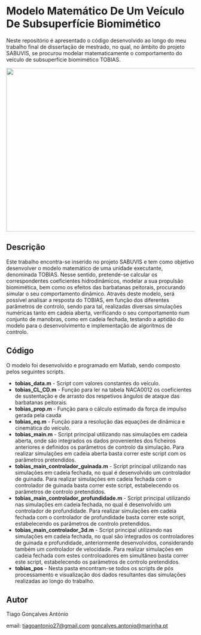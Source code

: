 # Modelo Matemático De Um Veículo De Subsuperfície Biomimético

Neste repositório é apresentado o código desenvolvido ao longo do meu trabalho final de dissertação de mestrado, no qual, no âmbito do projeto SABUVIS, se procurou modelar matematicamente o comportamento do veículo de subsuperfície biomimético TOBIAS.

<p align="center">
  <img src="https://user-images.githubusercontent.com/110428731/185928316-b9b63c95-5a4e-4874-9855-e27401cb4121.png" width="774" height="436">
</p>

## Descrição
Este trabalho encontra-se inserido no projeto SABUVIS e tem como objetivo desenvolver o modelo matemático de uma unidade executante, denominada TOBIAS. Nesse sentido, pretende-se calcular os correspondentes coeficientes hidrodinâmicos, modelar a sua propulsão biomimética, bem como os efeitos das barbatanas peitorais, procurando simular o seu comportamento dinâmico. Através deste modelo, será possível analisar a resposta do TOBIAS, em função dos diferentes parâmetros de controlo, sendo para tal, realizadas diversas simulações numéricas tanto em cadeia aberta, verificando o seu comportamento num conjunto de manobras, como em cadeia fechada, testando a aptidão do modelo para o desenvolvimento e implementação de algoritmos de controlo.

## Código
O modelo foi desenvolvido e programado em Matlab, sendo composto pelos seguintes scripts.

- **tobias_data.m** - Script com valores constantes do veículo.
- **tobias_CL_CD.m** - Função para ler na tabela NACA0012 os coeficientes de sustentação e de arrasto dos respetivos ângulos de ataque das barbatanas peitorais.
- **tobias_prop.m** - Função para o cálculo estimado da força de impulso gerada pela cauda
- **tobias_eq.m** - Função para a resolução das equações de dinâmica e cinemática do veículo. 
- **tobias_main.m** - Script principal utilizando nas simulações em cadeia aberta, onde são integrados os dados provenientes dos ficheiros anteriores e definidos os parâmetros de controlo da simulação. Para realizar simulações em cadeia aberta basta correr este script com os parâmetros pretendidos.
- **tobias_main_controlador_guinada.m** - Script principal utilizando nas simulações em cadeia fechada, no qual é desenvolvido um controlador de guinada. Para realizar simulações em cadeia fechada com o controlador de guinada basta correr este script, estabelecendo os parâmetros de controlo pretendidos.
- **tobias_main_controlador_profundidade.m** - Script principal utilizando nas simulações em cadeia fechada, no qual é desenvolvido um controlador de profundidade. Para realizar simulações em cadeia fechada com o controlador de profundidade basta correr este script, estabelecendo os parâmetros de controlo pretendidos.
- **tobias_main_controlador_3d.m** - Script principal utilizando nas simulações em cadeia fechada, no qual são integrados os controladores de guinada e profundidade, anteriormente desenvolvidos, considerando também um controlador de velocidade. Para realizar simulações em cadeia fechada com estes controloadores em simultâneo basta correr este script, estabelecendo os parâmetros de controlo pretendidos.
- **tobias_pos** - Nesta pasta encontram-se todos os scripts de pós processamento e visualização dos dados resultantes das simulações realizadas ao longo do trabalho.

## Autor

Tiago Gonçalves António

email: tiagoantonio27@gmail.com
       goncalves.antonio@marinha.pt

